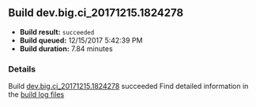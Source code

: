 ## Build dev.big.ci_20171215.1824278
- **Build result:** `succeeded`
- **Build queued:** 12/15/2017 5:42:39 PM
- **Build duration:** 7.84 minutes
### Details
Build [dev.big.ci_20171215.1824278](https://winappstudio.visualstudio.com/web/build.aspx?pcguid=a4ef43be-68ce-4195-a619-079b4d9834c2&builduri=vstfs%3a%2f%2f%2fBuild%2fBuild%2f24278) succeeded
Find detailed information in the [build log files](https://uwpctdiags.blob.core.windows.net/buildlogs/dev.big.ci_20171215.1824278_logs.zip)
